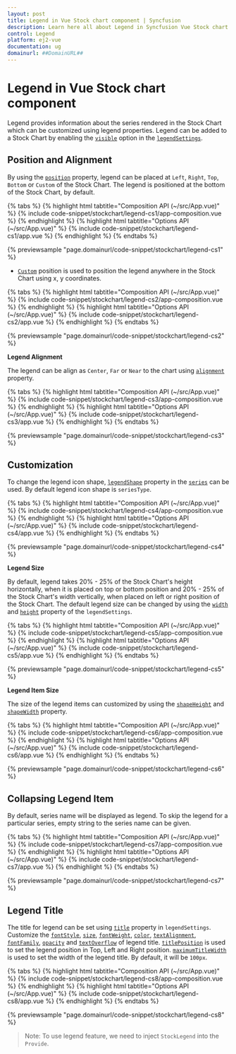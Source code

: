 ```yaml
---
layout: post
title: Legend in Vue Stock chart component | Syncfusion
description: Learn here all about Legend in Syncfusion Vue Stock chart component of Syncfusion Essential JS 2 and more.
control: Legend 
platform: ej2-vue
documentation: ug
domainurl: ##DomainURL##
---
```


# Legend in Vue Stock chart component

Legend provides information about the series rendered in the Stock Chart which can be customized using legend properties. Legend can be added to a Stock Chart by enabling the [`visible`](https://ej2.syncfusion.com/vue/documentation/api/stock-chart/legendSettings/#visible) option in the [`legendSettings`](https://ej2.syncfusion.com/vue/documentation/api/stock-chart/legendSettings/).

## Position and Alignment

By using the [`position`](https://ej2.syncfusion.com/vue/documentation/api/stock-chart/legendSettings/#position) property, legend can be placed at `Left`, `Right`, `Top`, `Bottom` or `Custom` of the Stock Chart. The legend is positioned at the bottom of the Stock Chart, by default.

{% tabs %}
{% highlight html tabtitle="Composition API (~/src/App.vue)" %}
{% include code-snippet/stockchart/legend-cs1/app-composition.vue %}
{% endhighlight %}
{% highlight html tabtitle="Options API (~/src/App.vue)" %}
{% include code-snippet/stockchart/legend-cs1/app.vue %}
{% endhighlight %}
{% endtabs %}
        
{% previewsample "page.domainurl/code-snippet/stockchart/legend-cs1" %}

* [`Custom`](https://ej2.syncfusion.com/vue/documentation/api/stock-chart/legendSettings/#position) position is used to position the legend anywhere in the Stock Chart using x, y coordinates.

{% tabs %}
{% highlight html tabtitle="Composition API (~/src/App.vue)" %}
{% include code-snippet/stockchart/legend-cs2/app-composition.vue %}
{% endhighlight %}
{% highlight html tabtitle="Options API (~/src/App.vue)" %}
{% include code-snippet/stockchart/legend-cs2/app.vue %}
{% endhighlight %}
{% endtabs %}
        
{% previewsample "page.domainurl/code-snippet/stockchart/legend-cs2" %}

<!-- markdownlint-disable MD036 -->

**Legend Alignment**

<!-- markdownlint-disable MD036 -->

The legend can be align as `Center`, `Far` or `Near` to the chart using [`alignment`](https://ej2.syncfusion.com/vue/documentation/api/stock-chart/legendSettings/#alignment) property.

{% tabs %}
{% highlight html tabtitle="Composition API (~/src/App.vue)" %}
{% include code-snippet/stockchart/legend-cs3/app-composition.vue %}
{% endhighlight %}
{% highlight html tabtitle="Options API (~/src/App.vue)" %}
{% include code-snippet/stockchart/legend-cs3/app.vue %}
{% endhighlight %}
{% endtabs %}
        
{% previewsample "page.domainurl/code-snippet/stockchart/legend-cs3" %}

## Customization

To change the legend icon shape, [`legendShape`](https://ej2.syncfusion.com/vue/documentation/api/stock-chart/stockSeries/#legendshape) property in the [`series`](https://ej2.syncfusion.com/vue/documentation/api/stock-chart/stockSeries/) can be used. By default legend icon shape is `seriesType`.

{% tabs %}
{% highlight html tabtitle="Composition API (~/src/App.vue)" %}
{% include code-snippet/stockchart/legend-cs4/app-composition.vue %}
{% endhighlight %}
{% highlight html tabtitle="Options API (~/src/App.vue)" %}
{% include code-snippet/stockchart/legend-cs4/app.vue %}
{% endhighlight %}
{% endtabs %}
        
{% previewsample "page.domainurl/code-snippet/stockchart/legend-cs4" %}

**Legend Size**

By default, legend takes 20% - 25% of the Stock Chart's height horizontally, when it is placed on top or bottom position and 20% - 25% of the Stock Chart's width vertically, when placed on left or right position of the Stock Chart. The default legend size can be changed by using the [`width`](https://ej2.syncfusion.com/vue/documentation/api/stock-chart/legendSettings/#width) and [`height`](https://ej2.syncfusion.com/vue/documentation/api/stock-chart/legendSettings/#height) property of the `legendSettings`.

{% tabs %}
{% highlight html tabtitle="Composition API (~/src/App.vue)" %}
{% include code-snippet/stockchart/legend-cs5/app-composition.vue %}
{% endhighlight %}
{% highlight html tabtitle="Options API (~/src/App.vue)" %}
{% include code-snippet/stockchart/legend-cs5/app.vue %}
{% endhighlight %}
{% endtabs %}
        
{% previewsample "page.domainurl/code-snippet/stockchart/legend-cs5" %}

**Legend Item Size**

The size of the legend items can customized by using the [`shapeHeight`](https://ej2.syncfusion.com/vue/documentation/api/stock-chart/legendSettings/#shapeheight) and [`shapeWidth`](https://ej2.syncfusion.com/vue/documentation/api/stock-chart/legendSettings/#shapewidth) property.

{% tabs %}
{% highlight html tabtitle="Composition API (~/src/App.vue)" %}
{% include code-snippet/stockchart/legend-cs6/app-composition.vue %}
{% endhighlight %}
{% highlight html tabtitle="Options API (~/src/App.vue)" %}
{% include code-snippet/stockchart/legend-cs6/app.vue %}
{% endhighlight %}
{% endtabs %}
        
{% previewsample "page.domainurl/code-snippet/stockchart/legend-cs6" %}

## Collapsing Legend Item

By default, series name will be displayed as legend. To skip the legend for a particular series, empty string to the series name can be given.

{% tabs %}
{% highlight html tabtitle="Composition API (~/src/App.vue)" %}
{% include code-snippet/stockchart/legend-cs7/app-composition.vue %}
{% endhighlight %}
{% highlight html tabtitle="Options API (~/src/App.vue)" %}
{% include code-snippet/stockchart/legend-cs7/app.vue %}
{% endhighlight %}
{% endtabs %}
        
{% previewsample "page.domainurl/code-snippet/stockchart/legend-cs7" %}

## Legend Title

The title for legend can be set using [`title`](https://ej2.syncfusion.com/vue/documentation/api/stock-chart/legendSettings/#title) property in `legendSettings`. Customize the [`fontStyle`](https://ej2.syncfusion.com/vue/documentation/api/stock-chart/stockChartFont/#fontstyle), [`size`](https://ej2.syncfusion.com/vue/documentation/api/stock-chart/stockChartFont/#size), [`fontWeight`](https://ej2.syncfusion.com/vue/documentation/api/stock-chart/stockChartFont/#fontweight), [`color`](https://ej2.syncfusion.com/vue/documentation/api/stock-chart/stockChartFont/#color), [`textAlignment`](https://ej2.syncfusion.com/vue/documentation/api/stock-chart/stockChartFont/#textalignment), [`fontFamily`](https://ej2.syncfusion.com/vue/documentation/api/stock-chart/stockChartFont/#fontfamily), [`opacity`](https://ej2.syncfusion.com/vue/documentation/api/stock-chart/stockChartFont/#opacity) and [`textOverflow`](https://ej2.syncfusion.com/vue/documentation/api/stock-chart/stockChartFont/#textoverflow) of legend title. [`titlePosition`](https://ej2.syncfusion.com/vue/documentation/api/stock-chart/legendSettings/#titleposition) is used to set the legend position in Top, Left and Right position. [`maximumTitleWidth`](https://ej2.syncfusion.com/vue/documentation/api/stock-chart/legendSettings/#maximumtitlewidth) is used to set the width of the legend title. By default, it will be `100px`.

{% tabs %}
{% highlight html tabtitle="Composition API (~/src/App.vue)" %}
{% include code-snippet/stockchart/legend-cs8/app-composition.vue %}
{% endhighlight %}
{% highlight html tabtitle="Options API (~/src/App.vue)" %}
{% include code-snippet/stockchart/legend-cs8/app.vue %}
{% endhighlight %}
{% endtabs %}
        
{% previewsample "page.domainurl/code-snippet/stockchart/legend-cs8" %}

>Note: To use legend feature, we need to inject `StockLegend` into the `Provide`.